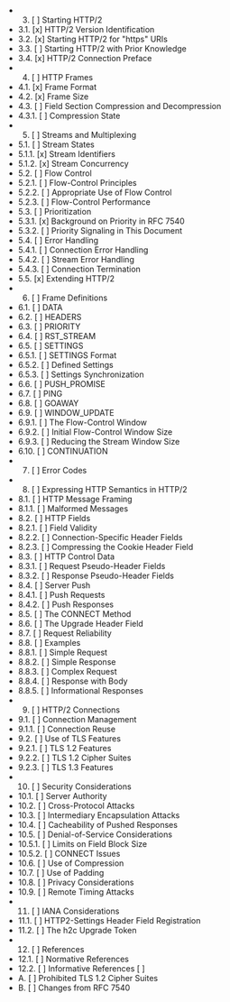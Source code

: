 * 3. [ ] Starting HTTP/2
 * 3.1. [x] HTTP/2 Version Identification
 * 3.2. [x] Starting HTTP/2 for "https" URIs
 * 3.3. [ ] Starting HTTP/2 with Prior Knowledge
 * 3.4. [x] HTTP/2 Connection Preface
* 4. [ ] HTTP Frames
 * 4.1. [x] Frame Format
 * 4.2. [x] Frame Size
 * 4.3. [ ] Field Section Compression and Decompression
 * 4.3.1. [ ] Compression State
* 5. [ ] Streams and Multiplexing
 * 5.1. [ ] Stream States
 * 5.1.1. [x] Stream Identifiers
 * 5.1.2. [x] Stream Concurrency
 * 5.2. [ ] Flow Control
 * 5.2.1. [ ] Flow-Control Principles
 * 5.2.2. [ ] Appropriate Use of Flow Control
 * 5.2.3. [ ] Flow-Control Performance
 * 5.3. [ ] Prioritization
 * 5.3.1. [x] Background on Priority in RFC 7540
 * 5.3.2. [ ] Priority Signaling in This Document
 * 5.4. [ ] Error Handling
 * 5.4.1. [ ] Connection Error Handling
 * 5.4.2. [ ] Stream Error Handling
 * 5.4.3. [ ] Connection Termination
 * 5.5. [x] Extending HTTP/2
* 6. [ ] Frame Definitions
 * 6.1. [ ] DATA
 * 6.2. [ ] HEADERS
 * 6.3. [ ] PRIORITY
 * 6.4. [ ] RST_STREAM
 * 6.5. [ ] SETTINGS
 * 6.5.1. [ ] SETTINGS Format
 * 6.5.2. [ ] Defined Settings
 * 6.5.3. [ ] Settings Synchronization
 * 6.6. [ ] PUSH_PROMISE
 * 6.7. [ ] PING
 * 6.8. [ ] GOAWAY
 * 6.9. [ ] WINDOW_UPDATE
 * 6.9.1. [ ] The Flow-Control Window
 * 6.9.2. [ ] Initial Flow-Control Window Size
 * 6.9.3. [ ] Reducing the Stream Window Size
 * 6.10. [ ] CONTINUATION
* 7. [ ] Error Codes
* 8. [ ] Expressing HTTP Semantics in HTTP/2
 * 8.1. [ ] HTTP Message Framing
 * 8.1.1. [ ] Malformed Messages
 * 8.2. [ ] HTTP Fields
 * 8.2.1. [ ] Field Validity
 * 8.2.2. [ ] Connection-Specific Header Fields
 * 8.2.3. [ ] Compressing the Cookie Header Field
 * 8.3. [ ] HTTP Control Data
 * 8.3.1. [ ] Request Pseudo-Header Fields
 * 8.3.2. [ ] Response Pseudo-Header Fields
 * 8.4. [ ] Server Push
 * 8.4.1. [ ] Push Requests
 * 8.4.2. [ ] Push Responses
 * 8.5. [ ] The CONNECT Method
 * 8.6. [ ] The Upgrade Header Field
 * 8.7. [ ] Request Reliability
 * 8.8. [ ] Examples
 * 8.8.1. [ ] Simple Request
 * 8.8.2. [ ] Simple Response
 * 8.8.3. [ ] Complex Request
 * 8.8.4. [ ] Response with Body
 * 8.8.5. [ ] Informational Responses
* 9. [ ] HTTP/2 Connections
 * 9.1. [ ] Connection Management
 * 9.1.1. [ ] Connection Reuse
 * 9.2. [ ] Use of TLS Features
 * 9.2.1. [ ] TLS 1.2 Features
 * 9.2.2. [ ] TLS 1.2 Cipher Suites
 * 9.2.3. [ ] TLS 1.3 Features
* 10. [ ] Security Considerations
 * 10.1. [ ] Server Authority
 * 10.2. [ ] Cross-Protocol Attacks
 * 10.3. [ ] Intermediary Encapsulation Attacks
 * 10.4. [ ] Cacheability of Pushed Responses
 * 10.5. [ ] Denial-of-Service Considerations
 * 10.5.1. [ ] Limits on Field Block Size
 * 10.5.2. [ ] CONNECT Issues
 * 10.6. [ ] Use of Compression
 * 10.7. [ ] Use of Padding
 * 10.8. [ ] Privacy Considerations
 * 10.9. [ ] Remote Timing Attacks
* 11. [ ] IANA Considerations
 * 11.1. [ ] HTTP2-Settings Header Field Registration
 * 11.2. [ ] The h2c Upgrade Token
* 12. [ ] References
 * 12.1. [ ] Normative References
 * 12.2. [ ] Informative References [ ] 
* A. [ ] Prohibited TLS 1.2 Cipher Suites
* B. [ ] Changes from RFC 7540